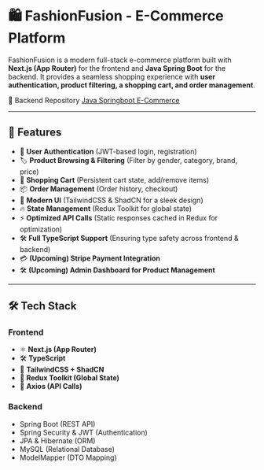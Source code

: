 # 🛍️ FashionFusion - E-Commerce Platform

FashionFusion is a modern full-stack e-commerce platform built with **Next.js (App Router)** for the frontend and **Java Spring Boot** for the backend. It provides a seamless shopping experience with **user authentication, product filtering, a shopping cart, and order management**.

 🔗 Backend Repository [ Java Springboot E-Commerce](https://github.com/KarimLotfy2000/e-commerce-spring-boot)

---

## 🚀 Features
- 🔐 **User Authentication** (JWT-based login, registration)
- 🏷️ **Product Browsing & Filtering** (Filter by gender, category, brand, price)
- 🛒 **Shopping Cart** (Persistent cart state, add/remove items)
- 📦 **Order Management** (Order history, checkout)
- 🎨 **Modern UI** (TailwindCSS & ShadCN for a sleek design)
- 🔥 **State Management** (Redux Toolkit for global state)
- ⚡ **Optimized API Calls** (Static responses cached in Redux for optimization)
- 🛠  **Full TypeScript Support** (Ensuring type safety across frontend & backend)
- 💳 **(Upcoming) Stripe Payment Integration**
- 🛠 **(Upcoming) Admin Dashboard for Product Management**

---

## 🛠️ Tech Stack

### **Frontend**
- ⚛️ **Next.js (App Router)**
- 🛠 **TypeScript**
- 🎨 **TailwindCSS + ShadCN**
- 🔄 **Redux Toolkit (Global State)**
- 🚀 **Axios (API Calls)**

### **Backend** 
- Spring Boot (REST API)
- Spring Security & JWT (Authentication)
- JPA & Hibernate (ORM)
- MySQL (Relational Database)
- ModelMapper (DTO Mapping)
